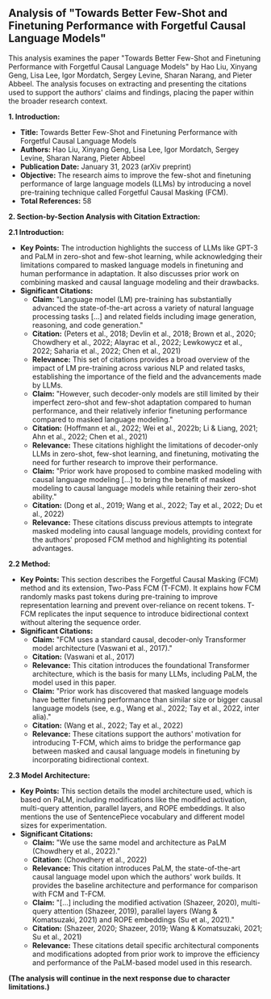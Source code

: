 ## Analysis of "Towards Better Few-Shot and Finetuning Performance with Forgetful Causal Language Models"

This analysis examines the paper "Towards Better Few-Shot and Finetuning Performance with Forgetful Causal Language Models" by Hao Liu, Xinyang Geng, Lisa Lee, Igor Mordatch, Sergey Levine, Sharan Narang, and Pieter Abbeel. The analysis focuses on extracting and presenting the citations used to support the authors' claims and findings, placing the paper within the broader research context.

**1. Introduction:**

- **Title:** Towards Better Few-Shot and Finetuning Performance with Forgetful Causal Language Models
- **Authors:** Hao Liu, Xinyang Geng, Lisa Lee, Igor Mordatch, Sergey Levine, Sharan Narang, Pieter Abbeel
- **Publication Date:** January 31, 2023 (arXiv preprint)
- **Objective:** The research aims to improve the few-shot and finetuning performance of large language models (LLMs) by introducing a novel pre-training technique called Forgetful Causal Masking (FCM).
- **Total References:** 58

**2. Section-by-Section Analysis with Citation Extraction:**

**2.1 Introduction:**

- **Key Points:** The introduction highlights the success of LLMs like GPT-3 and PaLM in zero-shot and few-shot learning, while acknowledging their limitations compared to masked language models in finetuning and human performance in adaptation. It also discusses prior work on combining masked and causal language modeling and their drawbacks.
- **Significant Citations:**
    - **Claim:** "Language model (LM) pre-training has substantially advanced the state-of-the-art across a variety of natural language processing tasks [...] and related fields including image generation, reasoning, and code generation."
    - **Citation:** (Peters et al., 2018; Devlin et al., 2018; Brown et al., 2020; Chowdhery et al., 2022; Alayrac et al., 2022; Lewkowycz et al., 2022; Saharia et al., 2022; Chen et al., 2021)
    - **Relevance:** This set of citations provides a broad overview of the impact of LM pre-training across various NLP and related tasks, establishing the importance of the field and the advancements made by LLMs.
    - **Claim:** "However, such decoder-only models are still limited by their imperfect zero-shot and few-shot adaptation compared to human performance, and their relatively inferior finetuning performance compared to masked language modeling."
    - **Citation:** (Hoffmann et al., 2022; Wei et al., 2022b; Li & Liang, 2021; Ahn et al., 2022; Chen et al., 2021)
    - **Relevance:** These citations highlight the limitations of decoder-only LLMs in zero-shot, few-shot learning, and finetuning, motivating the need for further research to improve their performance.
    - **Claim:** "Prior work have proposed to combine masked modeling with causal language modeling [...] to bring the benefit of masked modeling to causal language models while retaining their zero-shot ability."
    - **Citation:** (Dong et al., 2019; Wang et al., 2022; Tay et al., 2022; Du et al., 2022)
    - **Relevance:** These citations discuss previous attempts to integrate masked modeling into causal language models, providing context for the authors' proposed FCM method and highlighting its potential advantages.

**2.2 Method:**

- **Key Points:** This section describes the Forgetful Causal Masking (FCM) method and its extension, Two-Pass FCM (T-FCM). It explains how FCM randomly masks past tokens during pre-training to improve representation learning and prevent over-reliance on recent tokens. T-FCM replicates the input sequence to introduce bidirectional context without altering the sequence order.
- **Significant Citations:**
    - **Claim:** "FCM uses a standard causal, decoder-only Transformer model architecture (Vaswani et al., 2017)."
    - **Citation:** (Vaswani et al., 2017)
    - **Relevance:** This citation introduces the foundational Transformer architecture, which is the basis for many LLMs, including PaLM, the model used in this paper.
    - **Claim:** "Prior work has discovered that masked language models have better finetuning performance than similar size or bigger causal language models (see, e.g., Wang et al., 2022; Tay et al., 2022, inter alia)."
    - **Citation:** (Wang et al., 2022; Tay et al., 2022)
    - **Relevance:** These citations support the authors' motivation for introducing T-FCM, which aims to bridge the performance gap between masked and causal language models in finetuning by incorporating bidirectional context.

**2.3 Model Architecture:**

- **Key Points:** This section details the model architecture used, which is based on PaLM, including modifications like the modified activation, multi-query attention, parallel layers, and ROPE embeddings. It also mentions the use of SentencePiece vocabulary and different model sizes for experimentation.
- **Significant Citations:**
    - **Claim:** "We use the same model and architecture as PaLM (Chowdhery et al., 2022)."
    - **Citation:** (Chowdhery et al., 2022)
    - **Relevance:** This citation introduces PaLM, the state-of-the-art causal language model upon which the authors' work builds. It provides the baseline architecture and performance for comparison with FCM and T-FCM.
    - **Claim:** "[...] including the modified activation (Shazeer, 2020), multi-query attention (Shazeer, 2019), parallel layers (Wang & Komatsuzaki, 2021) and ROPE embeddings (Su et al., 2021)."
    - **Citation:** (Shazeer, 2020; Shazeer, 2019; Wang & Komatsuzaki, 2021; Su et al., 2021)
    - **Relevance:** These citations detail specific architectural components and modifications adopted from prior work to improve the efficiency and performance of the PaLM-based model used in this research.

**(The analysis will continue in the next response due to character limitations.)** 
